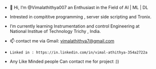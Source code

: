 - 👋 Hi, I’m @Vimalathithya007 an Enthusiast  in the Field of AI | ML | DL  

- Intrested  in compititve programming , server side scripting and Tronix.

-  I’m currently learning  Instrumentation and control Engineering at National Institue of Technology Trichy , India.

- 📫 contact me via Gmail: vimalathithya7@gmail.com
-     Linked in : https://in.linkedin.com/in/vimal-athithya-354a2722a
- Any Like Minded people Can contact me for project :))

<!---
Vimalathithya007/Vimalathithya007 is a ✨ special ✨ repository because its `README.md` (this file) appears on your GitHub profile.
You can click the Preview link to take a look at your changes.
--->
